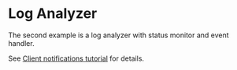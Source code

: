 # Log Analyzer

The second example is a log analyzer with status monitor and event handler.

See [Client notifications tutorial](http://puzzleflow.github.io/tochtli/tutorials/client-notifications.html) for details.